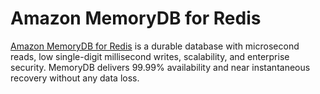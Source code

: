 # Amazon MemoryDB for Redis

[Amazon MemoryDB for Redis](https://aws.amazon.com/memorydb/) is a durable database with microsecond reads, low single-digit millisecond writes, scalability, and enterprise security. MemoryDB delivers 99.99% availability and near instantaneous recovery without any data loss.